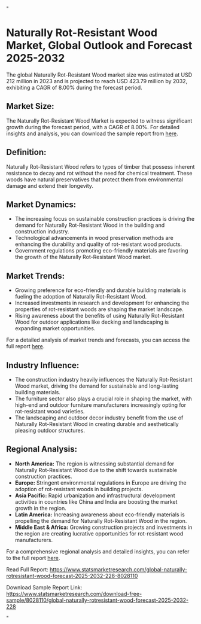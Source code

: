 <p>&quot;</p>

<h1>Naturally Rot-Resistant Wood Market, Global Outlook and Forecast 2025-2032</h1>

<p>The global Naturally Rot-Resistant Wood market size was estimated at USD 212 million in 2023 and is projected to reach USD 423.79 million by 2032, exhibiting a CAGR of 8.00% during the forecast period.</p>

<h2>Market Size:</h2>

<p>The Naturally Rot-Resistant Wood Market is expected to witness significant growth during the forecast period, with a CAGR of 8.00%. For detailed insights and analysis, you can download the sample report from <a href="https://www.statsmarketresearch.com/download-free-sample/8028110/global-naturally-rotresistant-wood-forecast-2025-2032-228">here</a>.</p>

<h2>Definition:</h2>

<p>Naturally Rot-Resistant Wood refers to types of timber that possess inherent resistance to decay and rot without the need for chemical treatment. These woods have natural preservatives that protect them from environmental damage and extend their longevity.</p>

<h2>Market Dynamics:</h2>

<ul>
	<li>The increasing focus on sustainable construction practices is driving the demand for Naturally Rot-Resistant Wood in the building and construction industry.</li>
	<li>Technological advancements in wood preservation methods are enhancing the durability and quality of rot-resistant wood products.</li>
	<li>Government regulations promoting eco-friendly materials are favoring the growth of the Naturally Rot-Resistant Wood market.</li>
</ul>

<h2>Market Trends:</h2>

<ul>
	<li>Growing preference for eco-friendly and durable building materials is fueling the adoption of Naturally Rot-Resistant Wood.</li>
	<li>Increased investments in research and development for enhancing the properties of rot-resistant woods are shaping the market landscape.</li>
	<li>Rising awareness about the benefits of using Naturally Rot-Resistant Wood for outdoor applications like decking and landscaping is expanding market opportunities.</li>
</ul>

<p>For a detailed analysis of market trends and forecasts, you can access the full report <a href="https://www.statsmarketresearch.com/global-naturally-rotresistant-wood-forecast-2025-2032-228-8028110">here</a>.</p>

<h2>Industry Influence:</h2>

<ul>
	<li>The construction industry heavily influences the Naturally Rot-Resistant Wood market, driving the demand for sustainable and long-lasting building materials.</li>
	<li>The furniture sector also plays a crucial role in shaping the market, with high-end and outdoor furniture manufacturers increasingly opting for rot-resistant wood varieties.</li>
	<li>The landscaping and outdoor decor industry benefit from the use of Naturally Rot-Resistant Wood in creating durable and aesthetically pleasing outdoor structures.</li>
</ul>

<h2>Regional Analysis:</h2>

<ul>
	<li><strong>North America:</strong> The region is witnessing substantial demand for Naturally Rot-Resistant Wood due to the shift towards sustainable construction practices.</li>
	<li><strong>Europe:</strong> Stringent environmental regulations in Europe are driving the adoption of rot-resistant woods in building projects.</li>
	<li><strong>Asia Pacific:</strong> Rapid urbanization and infrastructural development activities in countries like China and India are boosting the market growth in the region.</li>
	<li><strong>Latin America:</strong> Increasing awareness about eco-friendly materials is propelling the demand for Naturally Rot-Resistant Wood in the region.</li>
	<li><strong>Middle East &amp; Africa:</strong> Growing construction projects and investments in the region are creating lucrative opportunities for rot-resistant wood manufacturers.</li>
</ul>

<p>For a comprehensive regional analysis and detailed insights, you can refer to the full report <a href="https://www.statsmarketresearch.com/global-naturally-rotresistant-wood-forecast-2025-2032-228-8028110">here</a>.</p>

<p>Read Full Report: <a href="https://www.statsmarketresearch.com/global-naturally-rotresistant-wood-forecast-2025-2032-228-8028110">https://www.statsmarketresearch.com/global-naturally-rotresistant-wood-forecast-2025-2032-228-8028110</a></p>

<p>Download Sample Report Link: <a href="https://www.statsmarketresearch.com/download-free-sample/8028110/global-naturally-rotresistant-wood-forecast-2025-2032-228">https://www.statsmarketresearch.com/download-free-sample/8028110/global-naturally-rotresistant-wood-forecast-2025-2032-228</a></p>

<p>&quot;</p>
